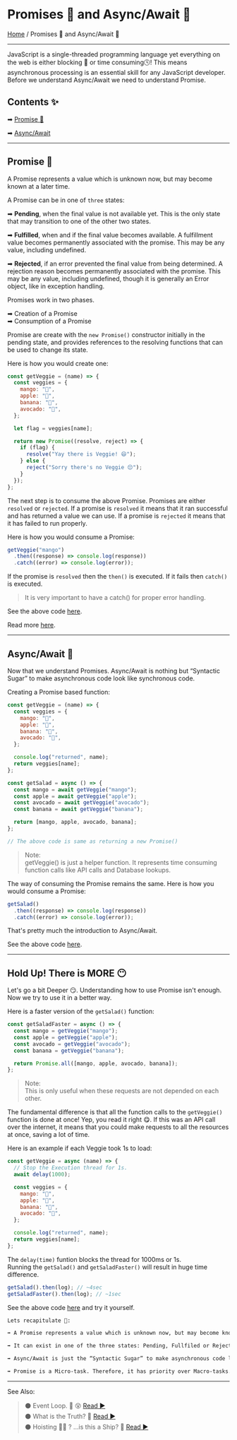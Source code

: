 # **Promises 🤝 and Async/Await 🤯**

[Home](../README.md) / Promises 🤝 and Async/Await 🤯

---

JavaScript is a single-threaded programming language yet everything on the web is either blocking 🛑 or time consuming🕓! This means asynchronous processing is an essential skill for any JavaScript developer. Before we understand Async/Await we need to understand Promise.

## Contents ✨

➡ [Promise 🤝](#promise-)

➡ [Async/Await](#asyncawait-)

---

## **Promise 🤝**

A Promise represents a value which is unknown now, but may become known at a later time.

A Promise can be in one of `three` states:

➡ **Pending**, when the final value is not available yet. This is the only state that may transition to one of the other two states.

➡ **Fulfilled**, when and if the final value becomes available. A fulfillment value becomes permanently associated with the promise. This may be any value, including undefined.

➡ **Rejected**, if an error prevented the final value from being determined. A rejection reason becomes permanently associated with the promise. This may be any value, including undefined, though it is generally an Error object, like in exception handling.

Promises work in two phases.

➡ Creation of a Promise  
➡ Consumption of a Promise

Promise are create with the `new Promise()` constructor initially in the pending state, and provides references to the resolving functions that can be used to change its state.

Here is how you would create one:

```js
const getVeggie = (name) => {
  const veggies = {
    mango: "🥭",
    apple: "🍎",
    banana: "🍌",
    avocado: "🥑",
  };

  let flag = veggies[name];

  return new Promise((resolve, reject) => {
    if (flag) {
      resolve("Yay there is Veggie! 😄");
    } else {
      reject("Sorry there's no Veggie 😔");
    }
  });
};
```

The next step is to consume the above Promise. Promises are either `resolved` or `rejected`. If a promise is `resolved` it means that it ran successful and has returned a value we can use. If a promise is `rejected` it means that it has failed to run properly.

Here is how you would consume a Promise:

```js
getVeggie("mango")
  .then((response) => console.log(response))
  .catch((error) => console.log(error));
```

If the promise is `resolved` then the `then()` is executed. If it fails then `catch()` is executed.

> It is very important to have a catch() for proper error handling.

See the above code [here](../scripts/promise.js).

Read more [here](https://github.com/tc39/proposal-promise-any).

---

## **Async/Await 🤯**

Now that we understand Promises. Async/Await is nothing but “Syntactic Sugar” to make asynchronous code look like synchronous code.

Creating a Promise based function:

```js
const getVeggie = (name) => {
  const veggies = {
    mango: "🥭",
    apple: "🍎",
    banana: "🍌",
    avocado: "🥑",
  };

  console.log("returned", name);
  return veggies[name];
};

const getSalad = async () => {
  const mango = await getVeggie("mango");
  const apple = await getVeggie("apple");
  const avocado = await getVeggie("avocado");
  const banana = await getVeggie("banana");

  return [mango, apple, avocado, banana];
};

// The above code is same as returning a new Promise()
```

> Note:  
> getVeggie() is just a helper function. It represents time consuming function calls like API calls and Database lookups.

The way of consuming the Promise remains the same. Here is how you would consume a Promise:

```js
getSalad()
  .then((response) => console.log(response))
  .catch((error) => console.log(error));
```

That's pretty much the introduction to Async/Await.

See the above code [here](../scripts/async-await.js).

---

## **Hold Up! There is MORE 😶**

Let's go a bit Deeper 😏. Understanding how to use Promise isn't enough. Now we try to use it in a better way.

Here is a faster version of the `getSalad()` function:

```js
const getSaladFaster = async () => {
  const mango = getVeggie("mango");
  const apple = getVeggie("apple");
  const avocado = getVeggie("avocado");
  const banana = getVeggie("banana");

  return Promise.all([mango, apple, avocado, banana]);
};
```

> Note:  
> This is only useful when these requests are not depended on each other.

The fundamental difference is that all the function calls to the `getVeggie()` function is done at once! Yep, you read it right 😋. If this was an API call over the internet, it means that you could make requests to all the resources at once, saving a lot of time.

Here is an example if each Veggie took 1s to load:

```js
const getVeggie = async (name) => {
  // Stop the Execution thread for 1s.
  await delay(1000);

  const veggies = {
    mango: "🥭",
    apple: "🍎",
    banana: "🍌",
    avocado: "🥑",
  };

  console.log("returned", name);
  return veggies[name];
};
```

The `delay(time)` funtion blocks the thread for 1000ms or 1s.  
Running the `getSalad()` and `getSaladFaster()` will result in huge time difference.

```js
getSalad().then(log); // ~4sec
getSaladFaster().then(log); // ~1sec
```

See the above code [here](../scripts/asynchronous-pro.js) and try it yourself.

```md
Lets recapitulate 📝:

➡ A Promise represents a value which is unknown now, but may become known at a later time.

➡ It can exist in one of the three states: Pending, Fullfiled or Rejected.

➡ Async/Await is just the “Syntactic Sugar” to make asynchronous code look like synchronous code.

➡ Promise is a Micro-task. Therefore, it has priority over Macro-tasks.
```

---

See Also:

> ⚫ Event Loop. 🔁 😵 [ Read ▶ ](./event-loop.md)  
> ⚫ What is the Truth? 🤥 [ Read ▶ ](./what-is-the-truth.md)  
> ⚫ Hoisting 🏴‍☠️ ? ...is this a Ship? 🤨 [ Read ▶ ](./hoisting.md)
